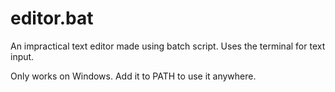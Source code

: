 # editor.bat
An impractical text editor made using batch script. Uses the terminal for text input.

Only works on Windows. Add it to PATH to use it anywhere.
